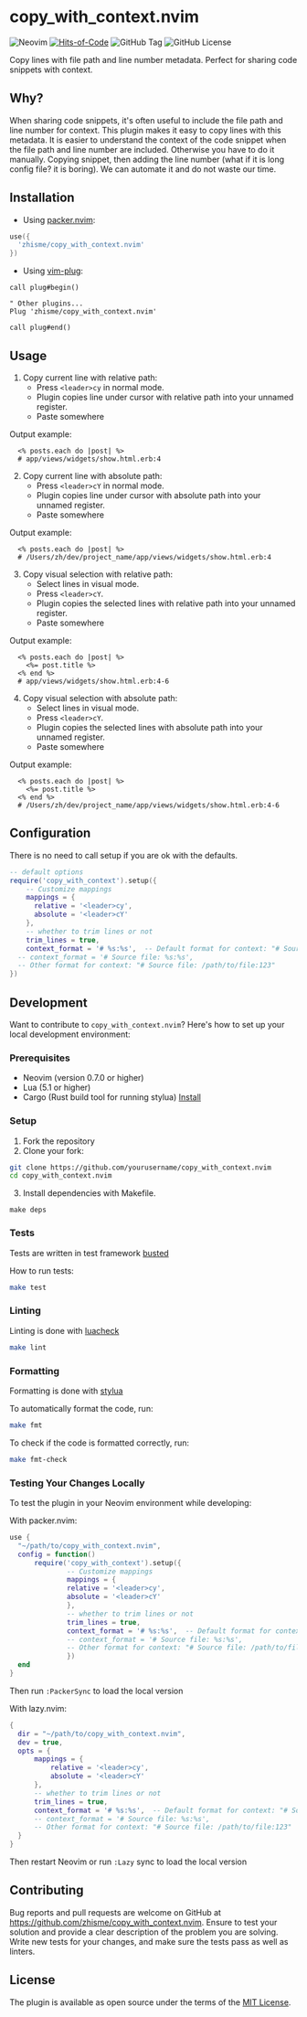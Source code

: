 # copy_with_context.nvim
![Neovim](https://img.shields.io/badge/NeoVim-%2357A143.svg?&style=for-the-badge&logo=neovim&logoColor=white)
[![Hits-of-Code](https://hitsofcode.com/github/zhisme/copy_with_context.nvim)](https://hitsofcode.com/github/zhisme/copy_with_context.nvim/view)
![GitHub Tag](https://img.shields.io/github/v/tag/zhisme/copy_with_context.nvim)
![GitHub License](https://img.shields.io/github/license/zhisme/copy_with_context.nvim)

Copy lines with file path and line number metadata. Perfect for sharing code snippets with context.

## Why?

When sharing code snippets, it's often useful to include the file path and line number for context. This plugin makes it easy to copy lines with this metadata. It is easier to understand the context of the code snippet when the file path and line number are included. Otherwise you have to do it manually. Copying snippet, then adding the line number (what if it is long config file? it is boring). We can automate it and do not waste our time.

## Installation

- Using [packer.nvim](https://github.com/wbthomason/packer.nvim):

```lua
use({
  'zhisme/copy_with_context.nvim'
})
```

- Using [vim-plug](https://github.com/junegunn/vim-plug):

```vim
call plug#begin()

" Other plugins...
Plug 'zhisme/copy_with_context.nvim'

call plug#end()
```

## Usage

1. Copy current line with relative path:
   - Press `<leader>cy` in normal mode.
   - Plugin copies line under cursor with relative path into your unnamed register.
   - Paste somewhere

Output example:
```
  <% posts.each do |post| %>
  # app/views/widgets/show.html.erb:4
```

2. Copy current line with absolute path:
   - Press `<leader>cY` in normal mode.
   - Plugin copies line under cursor with absolute path into your unnamed register.
   - Paste somewhere

Output example:
```
  <% posts.each do |post| %>
  # /Users/zh/dev/project_name/app/views/widgets/show.html.erb:4
```

3. Copy visual selection with relative path:
   - Select lines in visual mode.
   - Press `<leader>cY`.
   - Plugin copies the selected lines with relative path into your unnamed register.
   - Paste somewhere

Output example:
```
  <% posts.each do |post| %>
    <%= post.title %>
  <% end %>
  # app/views/widgets/show.html.erb:4-6
```

4. Copy visual selection with absolute path:
   - Select lines in visual mode.
   - Press `<leader>cY`.
   - Plugin copies the selected lines with absolute path into your unnamed register.
   - Paste somewhere

Output example:
```
  <% posts.each do |post| %>
    <%= post.title %>
  <% end %>
  # /Users/zh/dev/project_name/app/views/widgets/show.html.erb:4-6
```

## Configuration

There is no need to call setup if you are ok with the defaults.

```lua
-- default options
require('copy_with_context').setup({
    -- Customize mappings
    mappings = {
      relative = '<leader>cy',
      absolute = '<leader>cY'
    },
    -- whether to trim lines or not
    trim_lines = true,
    context_format = '# %s:%s',  -- Default format for context: "# Source file: filepath:line"
  -- context_format = '# Source file: %s:%s',
  -- Other format for context: "# Source file: /path/to/file:123"
})
```

## Development
Want to contribute to `copy_with_context.nvim`? Here's how to set up your local development environment:

### Prerequisites
- Neovim (version 0.7.0 or higher)
- Lua (5.1 or higher)
- Cargo (Rust build tool for running stylua) [Install](https://www.rust-lang.org/learn/get-started)

### Setup
1. Fork the repository
2. Clone your fork:
```sh
git clone https://github.com/yourusername/copy_with_context.nvim
cd copy_with_context.nvim
```
3. Install dependencies with Makefile.
```
make deps
```

### Tests
Tests are written in test framework [busted](https://lunarmodules.github.io/busted/)

How to run tests:
```sh
make test
```

### Linting
Linting is done with [luacheck](https://github.com/mpeterv/luacheck)
```sh
make lint
```

### Formatting
Formatting is done with [stylua](https://github.com/JohnnyMorganz/StyLua)

To automatically format the code, run:
```sh
make fmt
```

To check if the code is formatted correctly, run:
```sh
make fmt-check
```

### Testing Your Changes Locally
To test the plugin in your Neovim environment while developing:

With packer.nvim:
```lua
use {
  "~/path/to/copy_with_context.nvim",
  config = function()
      require('copy_with_context').setup({
              -- Customize mappings
              mappings = {
              relative = '<leader>cy',
              absolute = '<leader>cY'
              },
              -- whether to trim lines or not
              trim_lines = true,
              context_format = '# %s:%s',  -- Default format for context: "# Source file: filepath:line"
              -- context_format = '# Source file: %s:%s',
              -- Other format for context: "# Source file: /path/to/file:123"
              })
  end
}
```
Then run `:PackerSync` to load the local version

With lazy.nvim:
```lua
{
  dir = "~/path/to/copy_with_context.nvim",
  dev = true,
  opts = {
      mappings = {
          relative = '<leader>cy',
          absolute = '<leader>cY'
      },
      -- whether to trim lines or not
      trim_lines = true,
      context_format = '# %s:%s',  -- Default format for context: "# Source file: filepath:line"
      -- context_format = '# Source file: %s:%s',
      -- Other format for context: "# Source file: /path/to/file:123"
  }
}
```
Then restart Neovim or run `:Lazy` sync to load the local version

## Contributing
Bug reports and pull requests are welcome on GitHub at https://github.com/zhisme/copy_with_context.nvim.
Ensure to test your solution and provide a clear description of the problem you are solving.
Write new tests for your changes, and make sure the tests pass as well as linters.

## License
The plugin is available as open source under the terms of the [MIT License](https://opensource.org/licenses/MIT).
